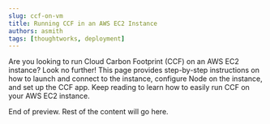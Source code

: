 ```yaml
---
slug: ccf-on-vm
title: Running CCF in an AWS EC2 Instance
authors: asmith
tags: [thoughtworks, deployment]
---
```


Are you looking to run Cloud Carbon Footprint (CCF) on an AWS EC2 instance? Look no further! This page provides step-by-step instructions on how to launch and connect to the instance, configure Node on the instance, and set up the CCF app. Keep reading to learn how to easily run CCF on your AWS EC2 instance.

<!--  truncate-->
End of preview. Rest of the content will go here.